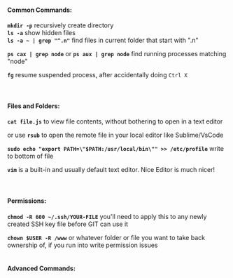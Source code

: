 #### Common Commands:  
  
**`mkdir -p`** recursively create directory  
**`ls -a`** show hidden files  
**`ls -a ~ | grep "^.n"`** find files in current folder that start with ".n"  
  
**`ps cax | grep node`** or **`ps aux | grep node`** find running processes matching "node"  
  
**`fg`** resume suspended process, after accidentally doing `Ctrl X`  
<br /><br />  
  
  
  
#### Files and Folders:  
  
**`cat file.js`** to view file contents, without bothering to open in a text editor  
  
or use **`rsub`** to open the remote file in your local editor like Sublime/VsCode  
  
**`sudo echo "export PATH=\"$PATH:/usr/local/bin\"" >> /etc/profile`** write to bottom of file  
  
**`vim`** is a built-in and usually default text editor. Nice Editor is much nicer!  
<br /><br />  
  
#### Permissions:  
  
**`chmod -R 600 ~/.ssh/YOUR-FILE`** you'll need to apply this to any newly created SSH key file before GIT can use it  
  
**`chown $USER -R /www`** or whatever folder or file you want to take back ownership of, if you run into write permission issues  
​  
#### Advanced Commands:  
  
<br /><br />  
  
  
